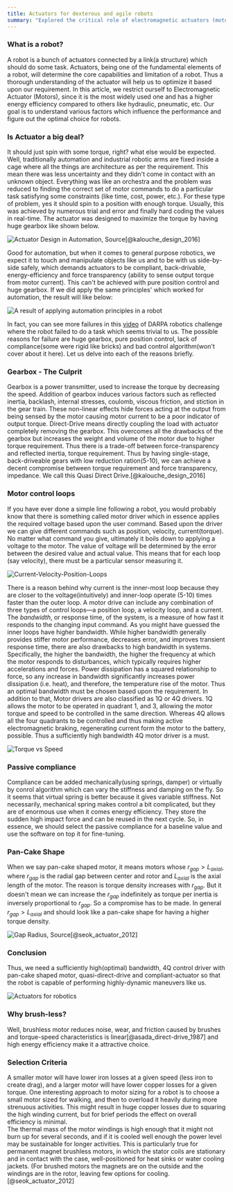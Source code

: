 ```yaml
---
title: Actuators for dexterous and agile robots
summary: "Explored the critical role of electromagnetic actuators (motors) in robotics, emphasizing the need for compliant, back-drivable, energy-efficient, and force-transparent designs. Discussed factors like gearbox limitations, motor control loops, passive compliance, and the advantages of pancake-shaped brushless motors for optimizing robotic performance and dynamic maneuvers."
---
```




### What is a robot?

A robot is a bunch of actuators connected by a link(a structure) which should do some task. Actuators, being one of the fundamental elements of a robot, will determine the core capabilities and limitation of a robot. Thus a thorough understanding of the actuator will help us to optimize it based upon our requirement. In this article, we restrict ourself to Electromagnetic Actuator (Motors), since it is the most widely used one and has a higher energy efficiency compared to others like hydraulic, pneumatic, etc. Our goal is to understand various factors which influence the performance and figure out the optimal choice for robots.

### Is Actuator a big deal? 
It should just spin with some torque, right? what else would be expected. Well, traditionally automation and industrial robotic arms are fixed inside a cage where all the things are architecture as per the requirement. This mean there was less uncertainty and they didn't come in contact with an unknown object. Everything was like an orchestra and the problem was reduced to finding the correct set of motor commands to do a particular task satisfying some constraints (like time, cost, power, etc.). For these type of problem, yes it should spin to a position with enough torque. Usually, this was achieved by numerous trial and error and finally hard coding the values in real-time. The actuator was designed to maximize the torque by having huge gearbox like shown below.

![Actuator Design in Automation, Source[@kalouche_design_2016]](/blogs/actuators/automation_design.png)



Good for automation, but when it comes to general purpose robotics, we expect it to touch and manipulate objects like us and to be with us side-by-side safely, which demands actuators to be compliant, back-drivable, energy-efficiency and force transparency (ability to sense output torque from motor current). This can't be achieved with pure position control and huge gearbox. If we did apply the same principles' which worked for automation, the result will like below:

![A result of applying automation principles in a robot](/blogs/actuators/motor_fail.gif)

In fact, you can see more failures in this [video](https://www.youtube.com/watch?v=g0TaYhjpOfo) of DARPA robotics challenge where the robot failed to do a task which seems trivial to us. The possible reasons for failure are huge gearbox, pure position control, lack of compliance(some were rigid like bricks) and bad control algorithm(won't cover about it here). Let us delve into each of the reasons briefly.



### Gearbox - The Culprit 

Gearbox is a power transmitter, used to increase the torque by decreasing the speed. Addition of gearbox induces various factors such as reflected inertia, backlash, internal stresses, coulomb, viscous friction, and stiction in the gear train. These non-linear effects hide forces acting at the output from being sensed by the motor causing motor current to be a poor indicator of output torque. Direct-Drive means directly coupling the load with actuator completely removing the gearbox. This overcomes all the drawbacks of the gearbox but increases the weight and volume of the motor due to higher torque requirement. Thus there is a trade-off between force-transparency and reflected inertia, torque requirement. Thus by having single-stage, back-driveable gears with low reduction ration(5-10), we can achieve a decent compromise between torque requirement and force transparency, impedance. We call this Quasi Direct Drive.[@kalouche_design_2016]



### Motor control loops 
If you have ever done a simple line following a robot, you would probably know that there is something called motor driver which in essence applies the required voltage based upon the user command. Based upon the driver we can give different commands such as position, velocity, current(torque). No matter what command you give, ultimately it boils down to applying a voltage to the motor. The value of voltage will be determined by the error between the desired value and actual value. This means that for each loop (say velocity), there must be a particular sensor measuring it. 

![Current-Velocity-Position-Loops](/blogs/actuators/Current-Velocity-Position-Loops.gif) 

There is a reason behind why current is the inner-most loop because they are closer to the voltage(intuitively) and inner-loop operate (5-10) times faster than the outer loop. A motor drive can include any combination of three types of control loops—a position loop, a velocity loop, and a current. The *bandwidth*, or response time, of the system, is a measure of how fast it responds to the changing input command. As you might have guessed the inner loops have higher bandwidth. While higher bandwidth generally provides stiffer motor performance, decreases error, and improves transient response time, there are also drawbacks to high bandwidth in systems. Specifically, the higher the bandwidth, the higher the frequency at which the motor responds to disturbances, which typically requires higher accelerations and forces. Power dissipation has a squared relationship to force, so any increase in bandwidth significantly increases power dissipation (i.e. heat), and therefore, the temperature rise of the motor. Thus an optimal bandwidth must be chosen based upon the requirement. In addition to that, Motor drivers are also classified as 1Q  or 4Q drivers. 1Q allows the motor to be operated in quadrant 1, and 3, allowing the motor torque and speed to be controlled in the same direction. Whereas 4Q allows all the four quadrants to be controlled and thus making active electromagnetic braking, regenerating current form the motor to the battery, possible. Thus a sufficiently high bandwidth 4Q motor driver is a must.

![Torque vs Speed](/blogs/actuators/four_quadrant.png)  
  

### Passive compliance 
 Compliance can be added mechanically(using springs, damper) or virtually by conrol algorithm which can vary the stiffness and damping on the fly. So it seems that virtual spring is better because it gives variable stiffness. Not necessarily, mechanical spring makes control a bit complicated, but they are of enormous use when it comes energy efficiency. They store the sudden high impact force and can be reused in the next cycle. So, in essence, we should select the passive compliance for a baseline value and use the software on top it for fine-tuning. 



### Pan-Cake Shape 
When we say pan-cake shaped motor, it means motors whose $r_{gap} > L_{axial}$, where $r_{gap}$ is the radial gap between center and rotor and $L_{axial}$ is the axial length of the motor. The reason is torque density increases with $r_{gap}$. But it doesn't mean we can increase the $r_{gap}$ indefinitely as torque per inertia is inversely proportional to $r_{gap}$. So a compromise has to be made. In general $r_{gap} > L_{axial}$ and should look like a pan-cake shape for having a higher torque density.

![Gap Radius, Source[@seok_actuator_2012]](/blogs/actuators/r_gap.png)   


### Conclusion 
Thus, we need a sufficiently high(optimal) bandwidth, 4Q control driver with pan-cake shaped motor, quasi-direct-drive and compliant-actuator so that the robot is capable of performing highly-dynamic maneuvers like us. 

![Actuators for robotics](/blogs/actuators/final.png)   
 

### Why brush-less?
Well, brushless  motor reduces noise, wear, and friction caused by brushes and torque-speed characteristics is linear[@asada_direct-drive_1987] and high energy efficiency make it a attractive choice.

### Selection Criteria
A smaller motor will have lower iron losses at a given speed (less iron to create  drag),  and  a  larger  motor  will  have  lower  copper losses for a given torque. One interesting approach to motor sizing for a robot is to choose a small motor sized for walking, and then to overload it heavily during more strenuous activities. This might result in huge copper losses due to squaring the high winding current, but for brief periods the  effect  on  overall  efficiency  is  minimal.  
The  thermal mass of the motor windings is high enough that it might not burn up for several seconds, and if it is cooled well enough the power level may be sustainable for longer activities. This  is  particularly  true  for  permanent  magnet brushless motors, in which the stator coils are stationary and in contact  with the case, well-positioned for heat sinks or water cooling  jackets.  (For  brushed  motors  the  magnets  are  on the outside and the  windings are in the rotor, leaving few options for cooling.  [@seok_actuator_2012]